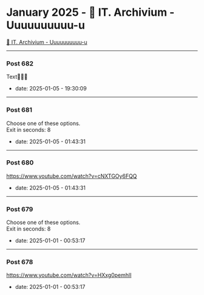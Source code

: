 # January 2025 - 🐊 IT. Archivium - Uuuuuuuuuu-u

[🐊 IT. Archivium - Uuuuuuuuuu-u](../../)



---

### Post 682




Text🤗🤗🤗




- date: 2025-01-05 - 19:30:09





---

### Post 681




Choose one of these options. <br />Exit in seconds: 8




- date: 2025-01-05 - 01:43:31





---

### Post 680




<a href="https://www.youtube.com/watch?v=cNXTGOy6FQQ">https://www.youtube.com/watch?v=cNXTGOy6FQQ</a>




- date: 2025-01-05 - 01:43:31





---

### Post 679




Choose one of these options. <br />Exit in seconds: 8




- date: 2025-01-01 - 00:53:17





---

### Post 678




<a href="https://www.youtube.com/watch?v=HXxg0pemhlI">https://www.youtube.com/watch?v=HXxg0pemhlI</a>




- date: 2025-01-01 - 00:53:17



